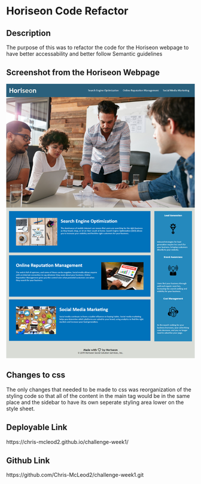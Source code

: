 
<h1>Horiseon Code Refactor</h1>
<h2> Description </h2>
  <p>The purpose of this was to refactor the code for the Horiseon webpage to have better accessability and better follow Semantic guidelines <p>


<h2>Screenshot from the Horiseon Webpage</h2>
 <img src="./assets/images/snapshotofwebsite.png" />

      
 <h2> Changes to css</h2>
   <p> The only changes that needed to be made to css was reorganization of the styling code so that all of the content in the main tag would be in the same place and the sidebar to have its own seperate styling area lower on the style sheet.
   <p>

 <h2> Deployable Link</h2>
https://chris-mcleod2.github.io/challenge-week1/
<h2> Github Link </h2>
https://github.com/Chris-McLeod2/challenge-week1.git
